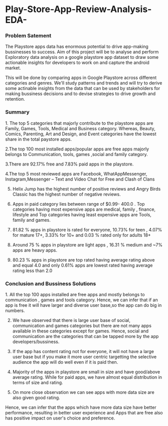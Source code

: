 # Play-Store-App-Review-Analysis-EDA-

<h3>Problem Satement</h3>
The Playstore apps data has enormous potential to drive app-making bussinesses to success. Aim of this project will be to analyse and perform Exploratory data analysis on a google playstore app dataset to draw some actionable insights for developers to work on and capture the android market.

This will be done by comparing apps in Google Playstore across different categories and genres. We'll study patterns and trends and will try to derive some actinable insights from the data that can be used by stakeholders for making bussiness decisions and to devise strategies to drive growth and retention.

<h3>Summary</h3>
1. The top 5 categories that majorly contribute to the playstore apps are Family, Games, Tools, Medical and Business category.
Whereas, Beauty, Comics, Parenting, Art and Design, and Event categories have the lowest share in the total paystore apps.

2.The top 100 most installed apps/popular apps are free apps majorly belongs to Communication, tools, games ,social and family category.

3.There are 92.17% free and 7.83% paid apps in the playstore.

4.The top 5 most reviewed apps are Facebook, WhatAppMessenger, Instagram,Messenger – Text and Video Chat for Free and Clash of Clans

5. Helix Jump has the highest number of positive reviews and Angry Birds Classic has the highest number of negative reviews.

6. Apps in paid category lies between range of $0.99- 400.0 . Top categories having most expensive apps are medical, family , finance, lifestyle and Top categories having least expensive apps are Tools, family and games.

7. 81.82 % apps in playstore is rated for everyone, 10.73% for teen , 4.07% for mature 17+, 3.33% for 10+ and 0.03 % rated only for adults 18+

8. Around 75 % apps in playstore are light apps , 16.31 % medium and ~7% apps are heavy apps.

9. 80.23 % apps in playstore are top rated having average rating above and equal 4.0 and only 0.61% apps are lowest rated having average rating less than 2.0


<h3>Conclusion and Bussiness Solutions</h3>
1. All the top 100 apps installed are free apps and mostly belongs to communication , games and tools category. Hence, we can infer that if an app is free it will have larger and diverse user base,so the app can do big in numbers.


2. We have observed that there is large user base of social, communication and games categories but there are not many apps available in these categories except for games. Hence, social and communication are the categories that can be tapped more by the app developers/bussiness.


3. If the app has content rating not for everyone, it will not have a large user base but if you make it more user centric targetting the selective audience the app will do well even if it is paid then.


4. Majority of the apps in playstore are small in size and have good/above average rating. While for paid apps, we have almost equal distribution in terms of size and rating.


5. On more close observation we can see apps with more data size are also given good rating.

Hence, we can infer that the apps which have more data size have better performance, resulting in better user experience and Apps that are free also has positive impact on user's choice and preference.
